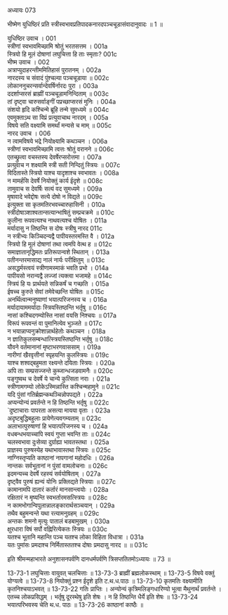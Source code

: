 अध्यायः 073

भीष्मेण युधिष्ठिरं प्रति स्त्रीस्वभावप्रतिपादकनारदपञ्चचूडासंवादानुवादः ॥ 1 ॥
	
युधिष्ठिर उवाच ।	001  
स्त्रीणां स्वभावमिच्छामि श्रोतुं भरतसत्तम ।	001a  
स्त्रियो हि मूलं दोषाणां लघुचित्ता हि ताः स्मृताः?	001c  
भीष्म उवाच ।	002  
अत्राप्युदाहरन्तीममितिहासं पुरातनम् ।	002a  
नारदस्य च संवादं पुंश्चल्या पञ्चचूडाया ॥	002c  
लोकाननुचरन्सर्वान्देवर्षिर्नारदः पुरा ।	003a  
ददर्शाप्सरसं ब्राह्मीं पञ्चचूडामनिन्दिताम् ॥	003c  
तां दृष्ट्वा चारुसर्वाङ्गीं पप्रच्छाप्सरसं मुनिः ।	004a  
संशयो हृदि कश्चिन्मे ब्रूहि तन्मे सुमध्यमे ॥	004c  
एवमुक्ताऽथ सा विप्रं प्रत्युवाचाथ नारदम् ।	005a  
विषये सति वक्ष्यामि समर्थां मन्यसे च माम् ॥	005c  
नारद उवाच ।	006  
न त्वामविषये भद्रे नियोक्ष्यामि कथञ्चन ।	006a  
स्त्रीणां स्वभावमिच्छामि त्वत्तः श्रोतुं वरानने ॥	006c  
एतच्छ्रुत्वा वचस्तस्य देवर्षेरप्सरोत्तमा ।	007a  
प्रत्युवाच न शक्ष्यामि स्त्री सती निन्दितुं स्त्रियः ॥	007c  
विदितास्ते स्त्रियो याश्च यादृशाश्च स्वभावतः ।	008a  
न मामर्हसि देवर्षे नियोक्तुं कार्य ईदृशे ॥	008c  
तामुवाच स देवर्षिः सत्यं वद सुमध्यमे ।	009a  
मृषावादे भवेद्दोषः सत्ये दोषो न विद्यते ॥	009c  
इत्युक्ता सा कृतमतिरभवच्चारुहासिनी ।	010a  
स्त्रीदोषाञ्शाश्वतान्सत्यान्भाषितुं सम्प्रचक्रमे ॥	010c  
कुलीना रूपवत्यश्च नाथवत्यश्च योषितः ।	011a  
मर्यादासु न तिष्ठन्ति स दोषः स्त्रीषु नारद	011c  
न स्त्रीभ्यः किञ्चिदन्यद्वै पापीयस्तरमस्ति वै ।	012a  
स्त्रियो हि मूलं दोषाणां तथा त्वमपि वेत्थ ह ॥	012c  
समाज्ञातानृद्धिमतः प्रतिरूपान्वशे स्थितान् ।	013a  
पतीनन्तरमासाद्य नालं नार्यः परीक्षितुम् ॥	013c  
असद्धर्मस्त्वयं स्त्रीणामस्माकं भवति प्रभो ।	014a  
पापीयसो नरान्यद्वै लज्जां त्यक्त्वा भजामहे ॥	014c  
स्त्रियं हि यः प्रार्थयते सन्निकर्षं च गच्छति ।	015a  
ईषच्च कुरुते सेवां तमेवेच्छन्ति योषितः ॥	015c  
अनर्थित्वान्मनुष्याणां भयात्परिजनस्य च ।	016a  
मर्यादायाममर्यादाः स्त्रियस्तिष्ठन्ति भर्तृषु ॥	016c  
नासां कश्चिदगम्योस्ति नासां वयसि निश्चयः ॥	017a  
विरूपं रूपवन्तं वा पुमानित्येव भुञ्जते ॥	017c  
न भयान्नाप्यनुक्रोशान्नार्थहेतोः कथञ्चन ।	018a  
न ज्ञातिकुलसम्बन्धात्स्त्रियस्तिष्ठन्ति भर्तृषु ॥	018c  
यौवने वर्तमानानां मृष्टाभरणवाससाम् ।	019a  
नारीणां खैरवृत्तीनां स्पृहयन्ति कुलस्त्रियः ॥	019c  
याश्च शश्वद्बहुमता रक्ष्यन्ते दयिताः स्त्रियः ।	020a  
अपि ताः सम्प्रसज्जन्ते कुब्जान्धजडवामनैः ॥	020c  
पङ्गुष्वथ च देवर्षे ये चान्ये कुत्सिता नराः ।	021a  
स्त्रीणामगम्यो लोकेऽस्मिन्नास्ति कश्चिन्महामुने ॥	021c  
यदि पुंसां गतिर्ब्रह्मन्कथञ्चिन्नोपपद्यते ।	022a  
अप्यन्योन्यं प्रवर्तन्ते न हि तिष्ठन्ति भर्तृषु ॥	022c  
`दुष्टाचाराः पापरता असत्या मायया वृताः ।	023a  
अदृष्टबुद्धिबहुलाः प्रायेणेत्यवगम्यताम् ॥	023c  
अलाभात्पुरुषाणां हि भयात्परिजनस्य च ।	024a  
वधबन्धभयाच्चापि स्वयं गुप्ता भवन्ति ताः ॥	024c  
चलस्वभावा दुःसेव्या दुर्ग्राह्या भावतस्तथा ।	025a  
प्राज्ञस्य पुरुषस्येह यथाभावास्तथा स्त्रियः ॥	025c  
नाग्निस्तृप्यति काष्ठानां नापगानां महोदधिः ।	026a  
नान्तकः सर्वभूतानां न पुंसां वामलोचनाः ॥	026c  
इदमन्यच्च देवर्षे रहस्यं सर्वयोषिताम् ।	027a  
दृष्ट्वैव पुरुषं ह्यन्यं योनिः प्रक्लिद्यते स्त्रियाः ॥	027c  
कामानामपि दातारं कर्तारं मानसान्त्वयोः ।	028a  
रक्षितारं न मृष्यन्ति स्वभर्तारमसत्स्त्रियः ॥	028c  
न कामभोगान्विपुलान्नालङ्कारार्थसञ्चयान् ।	029a  
तथैव बहुमन्वन्ते यथा रत्यामनुग्रहम् ॥	029c  
अन्तकः शमनो मृत्युः पातालं बडबामुखम् ।	030a  
क्षुरधारा विषं सर्पो वह्निरित्येकतः स्त्रियः ॥	030c  
यतश्च भूतानि महान्ति पञ्च यतश्च लोका विहिता विधात्रा ।	031a  
यतः पुमांसः प्रमदाश्च निर्मितास्ततश्च दोषाः प्रमदासु नारद ॥ ॥	031c  

इति श्रीमन्महाभारते अनुशासनपर्वणि दानधर्मपर्वणि त्रिसप्ततितमोऽध्यायः ॥ 73 ॥

13-73-1 लघुचित्ताः वायुवत् चलचित्ताः ॥ 13-73-3 ब्राह्मीं ब्रह्मलोकस्थाम् ॥ 13-73-5 विषये वक्तुं योग्यत्वे ॥ 13-73-8 नियोक्तुं प्रश्न ईदृशे इति ट.थ.ध.पाठः ॥ 13-73-10 कृतमतिः वक्ष्यामीति कृतनिश्चयाऽभवत् ॥ 13-73-22 गतिः प्राप्तिः । अन्योन्यं कृत्रिमलिङ्गधारिण्यो भूत्वा मैथुनार्थं प्रवर्तन्ते । एतच्च लोकप्रसिद्धम् । भर्तृषु दूरस्थेषु इति शेषः । न हि तिष्ठन्ति धैर्ये इति शेषः ॥ 13-73-24 भयात्परिभवस्य चेति थ.ध. पाठः ॥ 13-73-26 काष्ठानां काष्ठैः ॥
	
